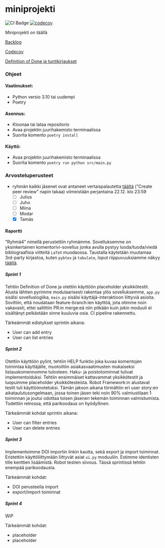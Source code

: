 # miniprojekti

![CI Badge](https://github.com/sevonj/miniprojekti/actions/workflows/main.yml/badge.svg?branch=main)
[![codecov](https://codecov.io/gh/sevonj/miniprojekti/graph/badge.svg?token=YENFDFJKT2)](https://codecov.io/gh/sevonj/miniprojekti)


Miniprojekti on täällä


[Backlog](https://tree.taiga.io/project/sevonj-miniprojekti/)

[Codecov](https://app.codecov.io/gh/sevonj/miniprojekti)

[Definition of Done ja tuntikirjaukset](https://tree.taiga.io/project/sevonj-miniprojekti/wiki/home)

### Ohjeet
#### Vaatimukset:
- Python versio 3.10 tai uudempi
- Poetry

#### Asennus:
- Kloonaa tai lataa repositorio
- Avaa projektin juurihakemisto terminaalissa
- Suorita komento `poetry install`

#### Käyttö:
- Avaa projektin juurihakemisto terminaalissa
- Suorita komento `poetry run python src/main.py`

### Arvosteluperusteet

- ryhmän kaikki jäsenet ovat antaneet vertaispalautetta [täältä](https://study.cs.helsinki.fi/stats/courses/ohtu2023/miniproject) ("Create peer review" napin takaa) viimeistään perjantaina 22.12. klo 23:59
    - [ ] Julius
    - [ ] Juho
    - [ ] Miina
    - [ ] Modar
    - [X] Tamás

#### Raportti

"Ryhmä4" nimellä perustettiin ryhmämme. Sovelluksemme on yksinkertainen komentorivi-sovellus jonka avulla pystyy luoda/tuoda/viedä bibliograafisia viitteitä `LaTeX` muodaossa. Taustalla käytetään muutamaa 3rd-party kirjastoa, kuten `pybtex` ja `tabulate`, loput riippuvuuksiamme näkyy [täältä](./pyproject.toml).

##### Sprint 1

Tehtiin Definition of Done ja otettiin käyttöön placeholder yksikkötestit. Alusta lähtien pyrimme modulaarisesti rakentaa ylös sovelluksemme, `app.py` sisälsi sovelluslogiika, `main.py` sisälsi käyttäjä-interaktioon liittyviä asioita. Sovittiin, että noudataan feature-branch:ien käyttöä, jota otimme noin vakavasti, ettei sallittiin PR:in merge:eä niin pitkään kuin jokin moduuli ei sisältänyt pelkästään sinne kuuluvia osia. CI pipeline rakennettu.

Tärkeämmät edistykset sprintin aikana:
- User can add entry
- User can list entries

##### Sprint 2

Otettiin käyttöön pylint, tehtiin HELP funktio joka kuvaa komentojen toimintaa käyttäjälle, muotoiltiin asiakasvaatimusten mukaiseksi listauskomennomme tulosteen. Haku- ja poistotoiminnat tulivat implementoiduksi. Tehtiin ensimmäiset kattavammat yksikkötestit ja luopuimme placeholder yksikkötesteista. Robot Framework:in alustavat testit tuli käyttöönotetuksi.
Tämän jakson aikana törmättiin eri user story:en aikataulutusongelmaan, jossa toinen jäsen teki noin 90% valmiustilaan 1 toiminnan ja joutui odottaa toisen jäsenen tekemän toiminnan valmistumista. Todettiin retrossa, että parikoodaus on hyödyllinen.

Tärkeämmät kohdat sprintin aikana:
- User can filter entries
- User can delete entries

##### Sprint 3

Implementoimme DOI importin linkin kautta, sekä export ja import toiminnat. Eristettiin käyttöliittymään liittyvät asiat `ui.py` moduuliin. Estimme identisten title kenttien lisäämistä. Robot testien siivous.
Tässä sprintissä tehtiin enempää parikoodausta.

<!--oliko RETRO:ssa mitää merkittävää sanottu?-->

Tärkeämmät kohdat:
- DOI perusteella import
- export/import toiminnat

##### Sprint 4

WiP 
<!-- täydennetään jälkikäteen, vaikka perjantai illalla -->

Tärkeämmät kohdat:
- placeholder
- placeholder
